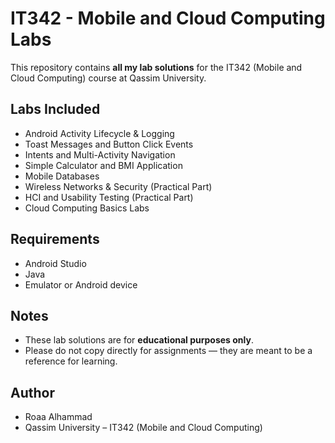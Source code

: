 # IT342 - Mobile and Cloud Computing Labs  

This repository contains **all my lab solutions** for the IT342 (Mobile and Cloud Computing) course at Qassim University.  

## Labs Included  
- Android Activity Lifecycle & Logging  
- Toast Messages and Button Click Events  
- Intents and Multi-Activity Navigation  
- Simple Calculator and BMI Application  
- Mobile Databases  
- Wireless Networks & Security (Practical Part)  
- HCI and Usability Testing (Practical Part)  
- Cloud Computing Basics Labs  

## Requirements  
- Android Studio  
- Java  
- Emulator or Android device  

## Notes  
- These lab solutions are for **educational purposes only**.  
- Please do not copy directly for assignments — they are meant to be a reference for learning.  

## Author  
- Roaa Alhammad   
- Qassim University – IT342 (Mobile and Cloud Computing)
